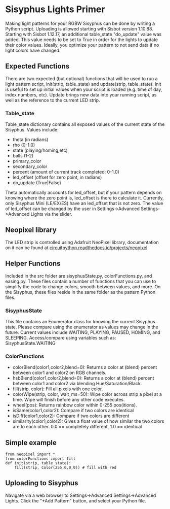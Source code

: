 # Sisyphus Lights Primer

Making light patterns for your RGBW Sisyphus can be done by writing a Python script. Uploading is allowed starting with Sisbot version 1.10.88. Starting with Sisbot 1.12.17, an additional table_state "do_update" value was added. This value needs to be set to True in order for the lights to update their color values. Ideally, you optimize your pattern to not send data if no light colors have changed.

## Expected Functions

There are two expected (but optional) functions that will be used to run a light pattern script, init(strip, table_state) and update(strip, table_state). Init is useful to set up initial values when your script is loaded (e.g. time of day, index numbers, etc). Update brings new data into your running script, as well as the reference to the current LED strip.

### Table_state

Table_state dictionary contains all exposed values of the current state of the Sisyphus. Values include:

* theta (in radians)
* rho (0-1.0)
* state (playing/homing,etc)
* balls (1-2)
* primary_color
* secondary_color
* percent (amount of current track completed: 0-1.0)
* led_offset (offset for zero point, in radians)
* do_update (True|False)

Theta automatically accounts for led_offset, but if your pattern depends on knowing where the zero point is, led_offset is there to calculate it. Currently, only Sisyphus Mini (LE/EX/ES) have an led_offset that is not zero. The value of led_offset can be changed by the user in Settings->Advanced Settings->Advanced Lights via the slider.

## Neopixel library

The LED strip is controlled using Adafruit NeoPixel library, documentation on it can be found at [circuitpython.readthedocs.io/projects/neopixel](https://circuitpython.readthedocs.io/projects/neopixel/en/latest/)

## Helper Functions

Included in the src folder are sisyphusState.py, colorFunctions.py, and easing.py. These files contain a number of functions that you can use to simplify the code to change colors, smooth between values, and more. On the Sisyphus, these files reside in the same folder as the pattern Python files.

### SisyphusState

This file contains an Enumerator class for knowing the current Sisyphus state. Please compare using the enumerator as values may change in the future. Current values include WAITING, PLAYING, PAUSED, HOMING, and SLEEPING. Access/compare using variables such as: SisyphusState.WAITING

### ColorFunctions
* colorBlend(color1,color2,blend=0): Returns a color at (blend) percent between color1 and color2 on RGB channels.
* hsbBlend(color1,color2,blend=0): Returns a color at (blend) percent between color1 and color2 via blending Hue/Saturation/Black.
* fill(strip, color): Fill all pixels with one color.
* colorWipe(strip, color, wait_ms=50): Wipe color across strip a pixel at a time. Wipe will finish before any other code executes.
* wheel(pos): Returns rainbow color within 0-255 pos(itions).
* isSame(color1,color2): Compare if two colors are identical
* isDiff(color1,color2): Compare if two colors are different
* similarity(color1,color2): Gives a float value of how similar the two colors are to each other. 0.0 == completely different, 1.0 == identical

## Simple example

	from neopixel import *
	from colorFunctions import fill
	def init(strip, table_state):
		fill(strip, Color(255,0,0,0)) # fill with red

## Uploading to Sisyphus

Navigate via a web browser to Settings->Advanced Settings->Advanced Lights. Click the "+Add Pattern" button, and select your Python file.
